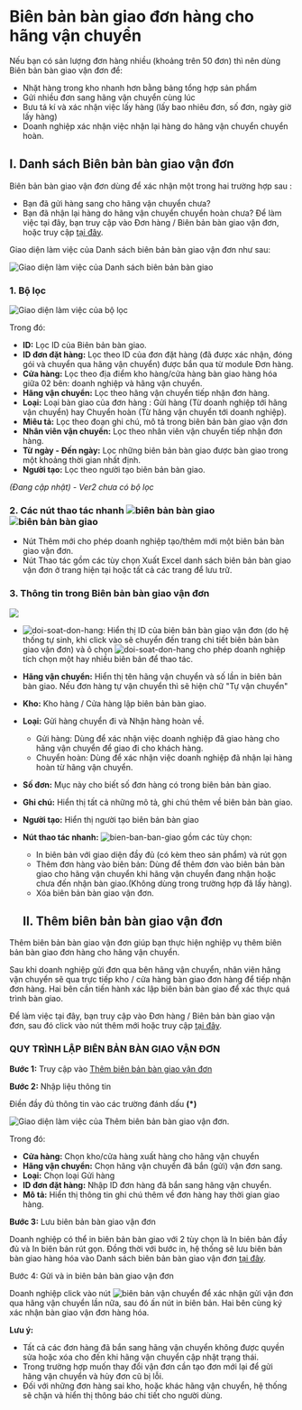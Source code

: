 # Biên bản bàn giao đơn hàng cho hãng vận chuyển

Nếu bạn có sản lượng đơn hàng nhiều (khoảng trên 50 đơn) thì nên dùng Biên bản bàn giao vận đơn để:
- Nhặt hàng trong kho nhanh hơn bằng bảng tổng hợp sản phẩm
- Gửi nhiều đơn sang hãng vận chuyển cùng lúc
- Bưu tá kí và xác nhận việc lấy hàng (lấy bao nhiêu đơn, số đơn, ngày giờ lấy hàng)
- Doanh nghiệp xác nhận việc nhận lại hàng do hãng vận chuyển chuyển hoàn.

## I. Danh sách Biên bản bàn giao vận đơn
Biên bản bàn giao vận đơn dùng để xác nhận một trong hai trường hợp sau : 

- Bạn đã gửi hàng sang cho hãng vận chuyển chưa?
- Bạn đã nhận lại hàng do hãng vận chuyển chuyển hoàn chưa?
Để làm việc tại đây, bạn truy cập vào Đơn hàng / Biên bản bàn giao vận đơn, hoặc truy cập [tại đây](link).

Giao diện làm việc của Danh sách biên bản bàn giao vận đơn như sau:

![Giao diện làm việc của Danh sách biên bản bàn giao](https://raw.githubusercontent.com/nhanhapi/manual/master/docs/don-hang/img/bien-ban-ban-giao-1.png)

### 1. Bộ lọc 

![Giao diện làm việc của bộ lọc](link)

Trong đó:
- **ID:** Lọc ID của Biên bản bàn giao. 
- **ID đơn đặt hàng:** Lọc theo ID của đơn đặt hàng (đã được xác nhận, đóng gói và chuyển qua hãng vận chuyển) được bắn qua từ module Đơn hàng.
- **Cửa hàng:** Lọc theo địa điểm kho hàng/cửa hàng bàn giao hàng hóa giữa 02 bên: doanh nghiệp và hãng vận chuyển.
- **Hãng vận chuyển:** Lọc theo hãng vận chuyển tiếp nhận đơn hàng.
- **Loại:** Loại bàn giao của đơn hàng : Gửi hàng (Từ doanh nghiệp tới hãng vận chuyển) hay Chuyển hoàn (Từ hãng vận chuyển tới doanh nghiệp).
- **Miêu tả:** Lọc theo đoạn ghi chú, mô tả trong biên bản bàn giao vận đơn
- **Nhân viên vận chuyển:** Lọc theo nhân viên vận chuyển tiếp nhận đơn hàng.
- **Từ ngày - Đến ngày:** Lọc những biên bản bàn giao được bàn giao trong một khoảng thời gian nhất định.
- **Người tạo:** Lọc theo người tạo biên bản bàn giao.

*(Đang cập nhật) - Ver2 chưa có bộ lọc*

### 2. Các nút thao tác nhanh ![ biên bản bàn giao](https://raw.githubusercontent.com/nhanhapi/manual/master/docs/img/them-moi.jpg) ![ biên bản bàn giao](https://raw.githubusercontent.com/nhanhapi/manual/master/docs/img/thao-tac.jpg)


- Nút Thêm mới cho phép doanh nghiệp tạo/thêm mới một biên bản bàn giao vận đơn.
- Nút Thao tác gồm các tùy chọn Xuất Excel danh sách biên bản bàn giao vận đơn ở trang hiện tại hoặc tất cả các trang để lưu trữ.

### 3. Thông tin trong Biên bản bàn giao vận đơn

![](https://raw.githubusercontent.com/nhanhapi/manual/master/docs/don-hang/img/bien-ban-ban-giao-2.png)

- ![doi-soat-don-hang ](https://raw.githubusercontent.com/nhanhapi/manual/master/docs/don-hang/img/bien-ban-ban-giao-4.png): Hiển thị ID của biên bản bàn giao vận đơn (do hệ thống tự sinh, khi click vào sẽ chuyển đến trang chi tiết biên bản bàn giao vận đơn) và ô chọn ![doi-soat-don-hang ](https://raw.githubusercontent.com/nhanhapi/manual/master/docs/don-hang/img/bien-ban-ban-giao-4.png) cho phép doanh nghiệp tích chọn một hay nhiều biên bản để thao tác.
- **Hãng vận chuyển:** Hiển thị tên hãng vận chuyển và số lần in biên bản bàn giao. Nếu đơn hàng tự vận chuyển thì sẽ hiện chữ "Tự vận chuyển"
- **Kho:** Kho hàng / Cửa hàng lập biên bản bàn giao.
- **Loại:** Gửi hàng chuyển đi và Nhận hàng hoàn về.
  - Gửi hàng: Dùng để xác nhận việc doanh nghiệp đã giao hàng cho hãng vận chuyển để giao đi cho khách hàng.
  - Chuyển hoàn: Dùng để xác nhận việc doanh nghiệp đã nhận lại hàng hoàn từ hãng vận chuyển.
- **Số đơn:** Mục này cho biết số  đơn hàng có trong biên bản bàn giao. 
- **Ghi chú:** Hiển thị tất cả những mô tả, ghi chú thêm về biên bản bàn giao.
- **Người tạo:** Hiển thị người tạo biên bản bàn giao
- **Nút thao tác nhanh:** ![bien-ban-ban-giao](https://raw.githubusercontent.com/nhanhapi/manual/master/docs/don-hang/img/bien-ban-ban-giao-3.png) gồm các tùy chọn:
  - In biên bản với giao diện đầy đủ (có kèm theo sản phẩm) và rút gọn
  - Thêm đơn hàng vào biên bản: Dùng để thêm đơn vào biên bản bàn giao cho hãng vận chuyển khi hãng vận chuyển đang nhận hoặc chưa đến nhận bàn giao.(Không dùng trong trường hợp đã lấy hàng).
  - Xóa biên bản bàn giao vận đơn.
  
  ## II. Thêm biên bản bàn giao vận đơn
Thêm biên bản bàn giao vận đơn giúp bạn thực hiện nghiệp vụ thêm biên bản bàn giao đơn hàng cho hãng vận chuyển.

Sau khi doanh nghiệp gửi đơn qua bên hãng vận chuyển, nhân viên hãng vận chuyển sẽ qua trực tiếp kho / cửa hàng bàn giao đơn hàng để tiếp nhận đơn hàng. Hai bên cần tiến hành xác lập biên bản bàn giao để xác thực quá trình bàn giao. 

Để làm việc tại đây, bạn truy cập vào Đơn hàng / Biên bản bàn giao vận đơn, sau đó click vào nút thêm mới hoặc truy cập [tại đây](link).

### QUY TRÌNH LẬP BIÊN BẢN BÀN GIAO VẬN ĐƠN
**Bước 1:** Truy cập vào [Thêm biên bản bàn giao vận đơn](link)

**Bước 2:** Nhập liệu thông tin

Điền đầy đủ thông tin vào các trường đánh dấu **(*)**


![Giao diện làm việc của Thêm biên bản bàn giao vận đơn](https://raw.githubusercontent.com/nhanhapi/manual/master/docs/don-hang/img/bien-ban-ban-giao-5.png).


Trong đó:

- **Cửa hàng:** Chọn kho/cửa hàng xuất hàng cho hãng vận chuyển
- **Hãng vận chuyển:** Chọn hãng vận chuyển đã bắn (gửi) vận đơn sang.
- **Loại:** Chọn loại Gửi hàng
- **ID đơn đặt hàng:** Nhập ID đơn hàng đã bắn sang hãng vận chuyển.
- **Mô tả:** Hiển thị thông tin ghi chú thêm về đơn hàng hay thời gian giao hàng.

**Bước 3:** Lưu biên bản bàn giao vận đơn

Doanh nghiệp có thể in biên bản bàn giao với 2 tùy chọn là In biên bản đầy đủ và In biên bản rút gọn. Đồng thời với bước in, hệ thống sẽ lưu biên bản bàn giao hàng hóa vào Danh sách biên bản bàn giao vận đơn [tại đây](link).

Bước 4: Gửi và in biên bản bàn giao vận đơn

Doanh nghiệp click vào nút ![biên bản vận chuyển](https://raw.githubusercontent.com/nhanhapi/manual/master/docs/don-hang/img/bien-ban-ban-giao-6.png) để xác nhận gửi vận đơn qua hãng vận chuyển lần nữa, sau đó ấn nút in biên bản. Hai bên cùng ký xác nhận bàn giao vận đơn hàng hóa.

**Lưu ý:**
- Tất cả các đơn hàng đã bắn sang hãng vận chuyển không được quyền sửa hoặc xóa cho đến khi hãng vận chuyển cập nhật trạng thái.
- Trong trường hợp muốn thay đổi vận đơn cần tạo đơn mới lại để gửi hãng vận chuyển và hủy đơn cũ bị lỗi. 
- Đối với những đơn hàng sai kho, hoặc khác hãng vận chuyển, hệ thống sẽ chặn và hiển thị thông báo chi tiết cho người dùng.
